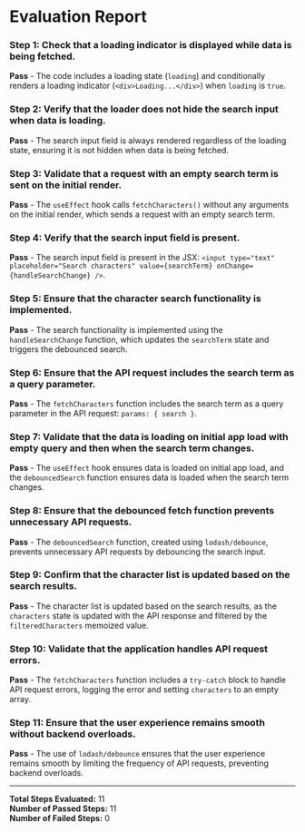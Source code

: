 # Evaluation Report

### Step 1: Check that a loading indicator is displayed while data is being fetched.
**Pass** - The code includes a loading state (`loading`) and conditionally renders a loading indicator (`<div>Loading...</div>`) when `loading` is `true`.

### Step 2: Verify that the loader does not hide the search input when data is loading.
**Pass** - The search input field is always rendered regardless of the loading state, ensuring it is not hidden when data is being fetched.

### Step 3: Validate that a request with an empty search term is sent on the initial render.
**Pass** - The `useEffect` hook calls `fetchCharacters()` without any arguments on the initial render, which sends a request with an empty search term.

### Step 4: Verify that the search input field is present.
**Pass** - The search input field is present in the JSX: `<input type="text" placeholder="Search characters" value={searchTerm} onChange={handleSearchChange} />`.

### Step 5: Ensure that the character search functionality is implemented.
**Pass** - The search functionality is implemented using the `handleSearchChange` function, which updates the `searchTerm` state and triggers the debounced search.

### Step 6: Ensure that the API request includes the search term as a query parameter.
**Pass** - The `fetchCharacters` function includes the search term as a query parameter in the API request: `params: { search }`.

### Step 7: Validate that the data is loading on initial app load with empty query and then when the search term changes.
**Pass** - The `useEffect` hook ensures data is loaded on initial app load, and the `debouncedSearch` function ensures data is loaded when the search term changes.

### Step 8: Ensure that the debounced fetch function prevents unnecessary API requests.
**Pass** - The `debouncedSearch` function, created using `lodash/debounce`, prevents unnecessary API requests by debouncing the search input.

### Step 9: Confirm that the character list is updated based on the search results.
**Pass** - The character list is updated based on the search results, as the `characters` state is updated with the API response and filtered by the `filteredCharacters` memoized value.

### Step 10: Validate that the application handles API request errors.
**Pass** - The `fetchCharacters` function includes a `try-catch` block to handle API request errors, logging the error and setting `characters` to an empty array.

### Step 11: Ensure that the user experience remains smooth without backend overloads.
**Pass** - The use of `lodash/debounce` ensures that the user experience remains smooth by limiting the frequency of API requests, preventing backend overloads.

---

**Total Steps Evaluated:** 11  
**Number of Passed Steps:** 11  
**Number of Failed Steps:** 0